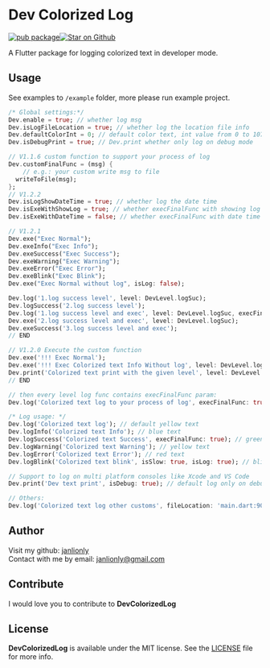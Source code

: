 # Dev Colorized Log

[![pub package](https://img.shields.io/pub/v/image_color_builder.svg)](https://github.com/janlionly/flutter_dev_colorized_log)<a href="https://github.com/janlionly/flutter_dev_colorized_log"><img src="https://img.shields.io/github/stars/janlionly/flutter_dev_colorized_log.svg?style=flat&logo=github&colorB=deeppink&label=stars" alt="Star on Github"></a>

A Flutter package for logging colorized text in developer mode.

## Usage

See examples to `/example` folder, more please run example project.

```dart
/* Global settings:*/
Dev.enable = true; // whether log msg
Dev.isLogFileLocation = true; // whether log the location file info
Dev.defaultColorInt = 0; // default color text, int value from 0 to 107
Dev.isDebugPrint = true; // Dev.print whether only log on debug mode

// V1.1.6 custom function to support your process of log
Dev.customFinalFunc = (msg) {
	// e.g.: your custom write msg to file  
  writeToFile(msg);
};
// V1.2.2
Dev.isLogShowDateTime = true; // whether log the date time
Dev.isExeWithShowLog = true; // whether execFinalFunc with showing log
Dev.isExeWithDateTime = false; // whether execFinalFunc with date time

// V1.2.1
Dev.exe("Exec Normal");
Dev.exeInfo("Exec Info");
Dev.exeSuccess("Exec Success");
Dev.exeWarning("Exec Warning");
Dev.exeError("Exec Error");
Dev.exeBlink("Exec Blink");
Dev.exe("Exec Normal without log", isLog: false);

Dev.log('1.log success level', level: DevLevel.logSuc);
Dev.logSuccess('2.log success level');
Dev.log('1.log success level and exec', level: DevLevel.logSuc, execFinalFunc: true);
Dev.exe('2.log success level and exec', level: DevLevel.logSuc);
Dev.exeSuccess('3.log success level and exec');
// END

// V1.2.0 Execute the custom function
Dev.exe('!!! Exec Normal');
Dev.exe('!!! Exec Colorized text Info Without log', level: DevLevel.logInf, isMultConsole: true, isLog: false, colorInt: 101);
Dev.print('Colorized text print with the given level', level: DevLevel.logWar);
// END

// then every level log func contains execFinalFunc param:
Dev.log('Colorized text log to your process of log', execFinalFunc: true);

/* Log usage: */
Dev.log('Colorized text log'); // default yellow text
Dev.logInfo('Colorized text Info'); // blue text
Dev.logSuccess('Colorized text Success', execFinalFunc: true); // green text
Dev.logWarning('Colorized text Warning'); // yellow text
Dev.logError('Colorized text Error'); // red text
Dev.logBlink('Colorized text blink', isSlow: true, isLog: true); // blink orange text

// Support to log on multi platform consoles like Xcode and VS Code
Dev.print('Dev text print', isDebug: true); // default log only on debug mode

// Others:
Dev.log('Colorized text log other customs', fileLocation: 'main.dart:90xx', colorInt: 96);
```

## Author

Visit my github: [janlionly](https://github.com/janlionly)<br>
Contact with me by email: janlionly@gmail.com

## Contribute
I would love you to contribute to **DevColorizedLog**

## License
**DevColorizedLog** is available under the MIT license. See the [LICENSE](https://github.com/janlionly/flutter_dev_colorized_log/blob/master/LICENSE) file for more info.
